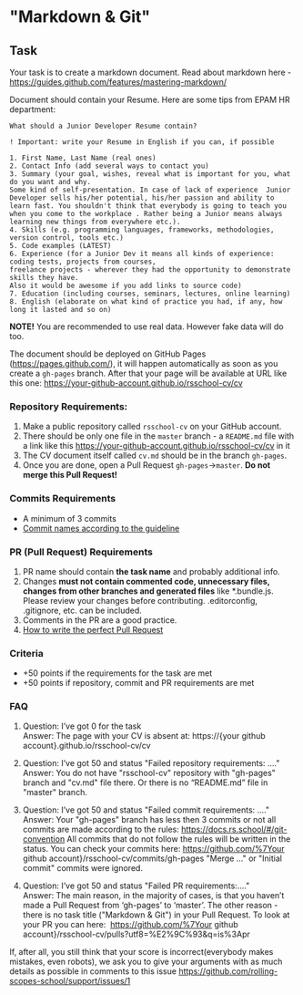 # "Markdown & Git"

## Task

Your task is to create a markdown document. Read about markdown here - https://guides.github.com/features/mastering-markdown/

Document should contain your Resume.
Here are some tips from EPAM HR department:

```
What should a Junior Developer Resume contain?

! Important: write your Resume in English if you can, if possible

1. First Name, Last Name (real ones)
2. Contact Info (add several ways to contact you)
3. Summary (your goal, wishes, reveal what is important for you, what do you want and why.
Some kind of self-presentation. In case of lack of experience  Junior Developer sells his/her potential, his/her passion and ability to learn fast. You shouldn't think that everybody is going to teach you when you come to the workplace . Rather being a Junior means always
learning new things from everywhere etc.).
4. Skills (e.g. programming languages, frameworks, methodologies, version control, tools etc.)
5. Code examples (LATEST)
6. Experience (for a Junior Dev it means all kinds of experience: coding tests, projects from courses,
freelance projects - wherever they had the opportunity to demonstrate skills they have.
Also it would be awesome if you add links to source code)
7. Education (including courses, seminars, lectures, online learning)
8. English (elaborate on what kind of practice you had, if any, how long it lasted and so on)
```

**NOTE!** You are recommended to use real data. However fake data will do too.

The document should be deployed on GitHub Pages (https://pages.github.com/), it will happen automatically as soon as you create a `gh-pages` branch. After that your page will be available at URL like this one: https://your-github-account.github.io/rsschool-cv/cv

### Repository Requirements:

1. Make a public repository called `rsschool-cv` on your GitHub account.
2. There should be only one file in the `master` branch - a `README.md` file with a link like this https://your-github-account.github.io/rsschool-cv/cv in it
3. The CV document itself called `cv.md` should be in the branch `gh-pages`.
4. Once you are done, open a Pull Request `gh-pages`->`master`. **Do not merge this Pull Request!**

### Commits Requirements

- A minimum of 3 commits
- [Commit names according to the guideline](https://docs.rs.school/#/git-convention)

### PR (Pull Request) Requirements

1. PR name should contain **the task name** and probably additional info.
2. Changes **must not contain commented code, unnecessary files, changes from other branches and generated files** like \*.bundle.js. Please review your changes before contributing. .editorconfig, .gitignore, etc. can be included.
3. Comments in the PR are a good practice.
4. [How to write the perfect Pull Request](https://github.com/blog/1943-how-to-write-the-perfect-pull-request)

### Criteria

- +50 points if the requirements for the task are met
- +50 points if repository, commit and PR requirements are met

### FAQ

1. Question: I’ve got 0 for the task  
   Answer: The page with your CV is absent at: https://{your github account}.github.io/rsschool-cv/cv

2. Question: I’ve got 50 and status "Failed repository requirements: ...."  
   Answer: You do not have "rsschool-cv" repository with "gh-pages" branch and "cv.md" file there. Or there is no “README.md” file in "master" branch.

3. Question: I’ve got 50 and status "Failed commit requirements: ...."  
   Answer: Your "gh-pages" branch has less then 3 commits or not all commits are made according to the rules: https://docs.rs.school/#/git-convention All commits that do not follow the rules will be written in the status.
   You can check your commits here: https://github.com/%7Your github account}/rsschool-cv/commits/gh-pages
   "Merge ..." or "Initial commit" commits were ignored.

4. Question: I’ve got 50 and status "Failed PR requirements:...."  
   Answer: The main reason, in the majority of cases, is that you haven’t made a Pull Request from ‘gh-pages’ to ‘master’. The other reason - there is no task title ("Markdown & Git") in your Pull Request. To look at your PR you can here:  https://github.com/%7Your github account}/rsschool-cv/pulls?utf8=%E2%9C%93&q=is%3Apr

If, after all, you still think that your score is incorrect(everybody makes mistakes, even robots), we ask you to give your arguments with as much details as possible in comments to this issue https://github.com/rolling-scopes-school/support/issues/1
